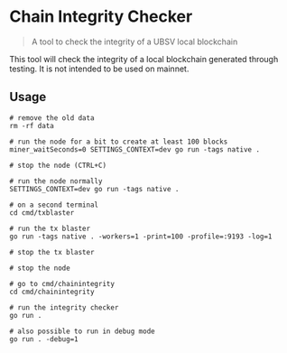 # Chain Integrity Checker
> A tool to check the integrity of a UBSV local blockchain

This tool will check the integrity of a local blockchain generated through testing. It is not intended to be used on
mainnet.

## Usage

```shell
# remove the old data
rm -rf data

# run the node for a bit to create at least 100 blocks
miner_waitSeconds=0 SETTINGS_CONTEXT=dev go run -tags native .

# stop the node (CTRL+C)

# run the node normally
SETTINGS_CONTEXT=dev go run -tags native .

# on a second terminal
cd cmd/txblaster

# run the tx blaster
go run -tags native . -workers=1 -print=100 -profile=:9193 -log=1

# stop the tx blaster

# stop the node

# go to cmd/chainintegrity
cd cmd/chainintegrity

# run the integrity checker
go run .

# also possible to run in debug mode
go run . -debug=1
```
